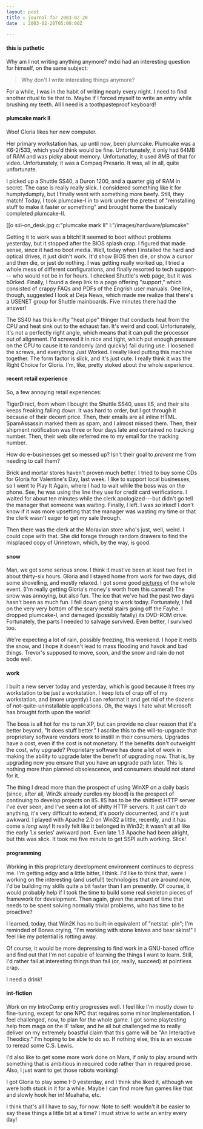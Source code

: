 ```yaml
---
layout: post
title : journal for 2003-02-20
date  : 2003-02-20T05:00:00Z

---
```

<h4>this is pathetic</h4>Why am I not writing anything anymore?  mdxi had an interesting question for himself, on the same subject:

<blockquote>Why don't I write interesting things anymore?</blockquote>

For a while, I was in the habit of writing nearly every night.  I need to find another ritual to tie that to.  Maybe if I forced myself to write an entry while brushing my teeth.  All I need is a toothpasteproof keyboard!<h4>plumcake mark II</h4>Woo!  Gloria likes her new computer.

Her primary workstation has, up until now, been plumcake.  Plumcake was a K6-2/533, which you'd think would be fine.  Unfortunately, it only had 64MB of RAM and was picky about memory.  Unfortunatley, it used 8MB of that for video. Unfortunately, it was a Compaq Presario.  It was, all in all, quite unfortunate.

I picked up a Shuttle SS40, a Duron 1200, and a quarter gig of RAM in secret. The case is really really slick.  I considered something like it for humptydumpty, but I finally went with something more beefy.  Still, they match! Today, I took plumcake-I in to work under the pretext of "reinstalling stuff to make it faster or something" and brought home the basically completed plumcake-II.

[[o s:ii-on_desk.jpg c:"plumcake mark II" l:"/images/hardware/plumcake"

Getting it to work was a bitch!  It seemed to boot without problems yesterday, but it stopped after the BIOS splash crap.  I figured that made sense, since it had no boot media.  Well, today when I installed the hard and optical drives, it just didn't work.  It'd show BIOS then die, or show a cursor and then die, or just do nothing.  I was getting really worked up, I tried a whole mess of different configurations, and finally resorted to tech support--- who would not be in for hours.  I checked Shuttle's web page, but it was b0rked.  Finally, I found a deep link to a page offering "support," which consisted of crappy FAQs and PDFs of the Engrish user manuals.  One link, though, suggested  I look at Deja News, which made me realize that there's a USENET group for Shuttle mainboards.  Five minutes there had the answer!

The SS40 has this k-nifty "heat pipe" thinger that conducts heat from the CPU and heat sink out to the exhaust fan.  It's weird and cool.  Unfortunately, it's not a perfectly right angle, which means that it can pull the processor out of alignment.  I'd screwed it in nice and tight, which put enough pressure on the CPU to cause it to randomly (and quickly) fail during use.  I loosened the screws, and everything Just Worked.  I really liked putting this machine together.  The form factor is slick, and it's just cute.  I really think it was the Right Choice for Gloria.  I'm, like, pretty stoked about the whole experience.<h4>recent retail experience</h4>So, a few annoying retail experiences:

TigerDirect, from whom I bought the Shuttle SS40, uses IIS, and their site keeps freaking falling down.  It was hard to order, but I got through it because of their decent price.  Then, their emails are all inline HTML. SpamAssassin marked them as spam, and I almost missed them.  Then, their shipment notification was three or four days late and contained no tracking number.  Then, their web site referred me to my email for the tracking number.

How do e-businesses get so messed up?  Isn't their goal to <em>prevent</em> me from needing to call them?

Brick and mortar stores haven't proven much better.  I tried to buy some CDs for Gloria for Valentine's Day, last week.  I like to support local businesses, so I went to Play It Again, where I had to wait while the boss was on the phone.  See, he was using the line they use for credit card verifications.  I waited for about ten minutes while the clerk apologized---but didn't go tell the manager that someone was waiting.  Finally, I left.  I was <em>so</em> irked!  I don't know if it was more upsetting that the manager was wasting my time or that the clerk wasn't eager to get my sale through.

Then there was the clerk at the Moravian store who's just, well, weird.  I could cope with that.  She did forage through random drawers to find the misplaced copy of Urinetown, which, by the way, is good.<h4>snow</h4>Man, we got some serious snow.  I think it must've been at least two feet in about thirty-six hours.  Gloria and I stayed home from work for two days, did some shovelling, and mostly relaxed.  I got some good <a href='/images/bethlehem/snow'>pictures</a> of the whole event.  (I'm really getting Gloria's money's worth from this camera!)  The snow was annoying, but also fun.  The ice that we've had the past two days hasn't been as much fun.  I fell down going to work today.  Fortunately, I fell on the very very bottom of the scary metal stairs going off the Fayhe.  I dropped plumcake-I, and damaged (possibly fatally) its DVD-ROM drive.  Fortunately, the parts I needed to salvage survived.  Even better, I survived too.

We're expecting a lot of rain, possibly freezing, this weekend.  I hope it melts the snow, and I hope it doesn't lead to mass flooding and havok and bad things.  Trevor's supposed to move, soon, and the snow and rain do not bode well.<h4>work</h4>I built a new server today and yesterday, which is good because it frees my workstation to be just a workstation.  I keep lots of crap off of my workstation, and (more urgently) I can reformat it and get rid of the dozens of not-quite-uninstallable applications.  Oh, the ways I hate what Microsoft has brought forth upon the world!

The boss is all hot for me to run XP, but can provide no clear reason that it's better beyond, "It does stuff better."  I ascribe this to the will-to-upgrade that proprietary software vendors work to instill in their consumers.  Upgrades have a cost, even if the cost is not monetary.  If the benefits don't outweight the cost, why upgrade?  Proprietary software has done a lot of work in making the ability to upgrade later the benefit of upgrading now.  That is, by upgrading now you ensure that you have an upgrade path later.  This is nothing more than planned obsolescence, and consumers should not stand for it.  

The thing I dread more than the prospect of using WinXP on a daily basis (since, after all, Win2k already curdles my blood) is the prospect of continuing to develop projects on IIS.  IIS has to be the shittiest HTTP server I've ever seen, and I've seen a lot of shitty HTTP servers.  It just can't <em>do</em> anything, it's very difficult to extend, it's poorly documented, and it's just awkward.  I played with Apache 2.0 on Win32 a little, recently, and it has come a <em>long</em> way!  It really felt like it belonged in Win32; it wasn't at all like the early 1.x series' awkward port.  Even late 1.3 Apache had been alright, but this was slick.  It took me five minute to get SSPI auth working.  Slick!<h4>programming</h4>Working in this proprietary development environment continues to depress me. I'm getting edgy and a little bitter, I think.  I'd like to think that, were I working on the interesting (and useful!) technologies that are around now, I'd be building my skills quite a bit faster than I am presently.  Of course, it would probably help if I took the time to build some real skeleton pieces of framework for development.  Then again, given the amount of time that needs to be spent solving normally trivial problems, who has time to be proactive?

I learned, today, that Win2K has no built-in equivalent of "netstat -pln";  I'm reminded of Bones crying, "I'm working with stone knives and bear skins!"  I feel like my potential is rotting away.

Of course, it would be more depressing to find work in a GNU-based office and find out that I'm not capable of learning the things I want to learn.  Still, I'd rather fail at interesting things than fail (or, really, succeed) at pointless crap.

I need a drink!<h4>int-fiction</h4>Work on my IntroComp entry progresses well.  I feel like I'm mostly down to fine-tuning, except for one NPC that requires some minor implementation.  I feel challenged, now, to plan for the whole game.  I got some playtesting help from maga on the IF talker, and he all but challenged me to really deliver on my extremely boastful claim that this game will be "An Interactive Theodicy." I'm hoping to be able to do so.  If nothing else, this is an excuse to reread some C.S. Lewis.

I'd also like to get some more work done on Mars, if only to play around with something that is ambitious in required code rather than in required prose. Also, I just want to get those robots working!

I got Gloria to play some I-0 yesterday, and I think she liked it, although we were both stuck in it for a while.  Maybe I can find more fun games like that and slowly hook her in!  Muahaha, etc.

I think that's all I have to say, for now.  Note to self: wouldn't it be easier to say these things a little bit at a time?  I must strive to write an entry every day!

